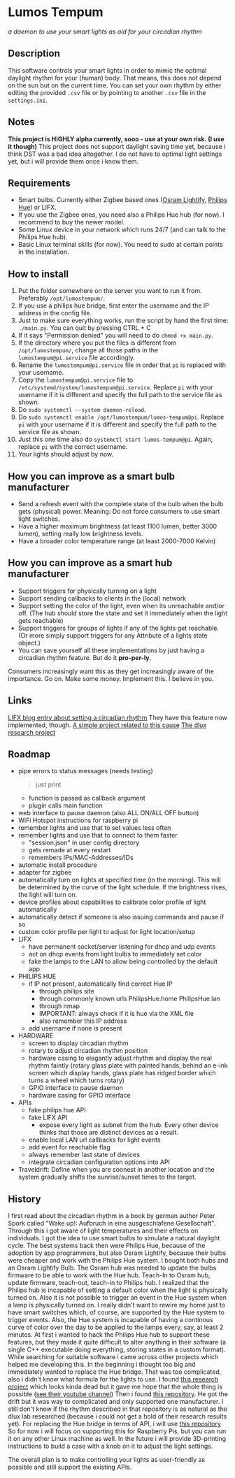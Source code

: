 # Lumos Tempum
_a daemon to use your smart lights as aid for your circadian rhythm_

## Description
This software controls your smart lights in order to mimic the optimal daylight rhythm for your (human) body.
That means, this does not depend on the sun but on the current time.
You can set your own rhythm by either editing the provided `.csv` file or by pointing to another `.csv` file in the `settings.ini`.

## Notes
**This project is HIGHLY alpha currently, sooo - use at your own risk. (I use it though)**
This project does not support daylight saving time yet, because i think DST was a bad idea altogether.
I do not have to optimal light settings yet, but i will provide them once i know them.

## Requirements
* Smart bulbs. Currently either Zigbee based ones ([Osram Lightify](https://www.osram.com/lightify), [Philips Hue](http://www2.meethue.com/en-us)) or LIFX.
* If you use the Zigbee ones, you need also a Philips Hue hub (for now). I recommend to buy the newer model.
* Some Linux device in your network which runs 24/7 (and can talk to the Philips Hue hub).
* Basic Linux terminal skills (for now). You need to sudo at certain points in the installation.

## How to install
1. Put the folder somewhere on the server you want to run it from. Preferably `/opt/lumostempum/`.
2. If you use a philips hue bridge, first enter the username and the IP address in the config file.
3. Just to make sure everything works, run the script by hand the first time: `./main.py`. You can quit by pressing CTRL + C
4. If it says "Permission denied" you will need to do `chmod +x main.py`.
5. If the directory where you put the files is different from `/opt/lumostempum/`, change all those paths in the `lumostempum@pi.service` file accordingly.
6. Rename the `lumostempum@pi.service` file in order that `pi` is replaced with your username.
7. Copy the `lumostempum@pi.service` file to `/etc/systemd/system/lumostempum@pi.service`. Replace `pi` with your username if it is different and specify the full path to the service file as shown.
8. Do `sudo systemctl --system daemon-reload`.
9. Do `sudo systemctl enable /opt/lumostempum/lumos-tempum@pi`. Replace `pi` with your username if it is different and specify the full path to the service file as shown.
10. Just this one time also do `systemctl start lumos-tempum@pi`. Again, replace `pi` with the correct username.
11. Your lights should adjust by now.

## How you can improve as a smart bulb manufacturer
* Send a refresh event with the complete state of the bulb when the bulb gets (physical) power. Meaning: Do not force consumers to use smart light switches.
* Have a higher maximum brightness (at least 1100 lumen, better 3000 lumen), setting really low brightness levels.
* Have a broader color temperature range (at least 2000-7000 Kelvin)

## How you can improve as a smart hub manufacturer
* Support triggers for physically turning on a light
* Support sending callbacks to clients in the (local) network
* Support setting the color of the light, even when its unreachable and/or off. (The hub should store the state and set it immediately when the light gets reachable)
* Support triggers for groups of lights if any of the lights get reachable. (Or more simply support triggers for any Attribute of a lights state object.)
* You can save yourself all these implementations by just having a circadian rhythm feature. But do it **pro-per-ly**.

Consumers increasingly want this as they get increasingly aware of the importance. Go on. Make some money. Implement this. I believe in you.

## Links
[LIFX blog entry about setting a circadian rhythm](https://www.lifx.com/blogs/light-matters/19034143-the-lighter-side-of-circadian-rhythms) They have this feature now implemented, though.
[A simple project related to this cause](https://www.instructables.com/id/Hueberry/?ALLSTEPS)
[The dlux research project](http://dlux.cae.drexel.edu/)

## Roadmap
* pipe errors to status messages (needs testing)
    > just print
    * function is passed as callback argument
    * plugin calls main function
* web interface to pause daemon (also ALL ON/ALL OFF button)
* WiFi Hotspot instructions for raspberry pi
* remember lights and use that to set values less often
* remember lights and use that to connect to them faster
    * "session.json" in user config directory
    * gets remade at every restart
    * remembers IPs/MAC-Addresses/IDs
* automatic install procedure
* adapter for zigbee
* automatically turn on lights at specified time (in the morning). This will be determined by the curve of the light schedule. If the brightness rises, the light will turn on.
* device profiles about capabilities to calibrate color profile of light automatically
* automatically detect if someone is also issuing commands and pause if so
* custom color profile per light to adjust for light location/setup
* LIFX
    * have permanent socket/server listening for dhcp and udp events
    * act on dhcp events from light bulbs to immediately set color
    * fake the lamps to the LAN to allow being controlled by the default app
* PHILIPS HUE
    * if IP not present, automatically find correct Hue IP
        * through philips site
        * through commonly known urls
            PhilipsHue.home
            PhilipsHue.lan
        * through nmap
        * IMPORTANT: always check if it is hue via the XML file
        * also remember this IP address
    * add username if none is present
* HARDWARE
    * screen to display circadian rhythm
    * rotary to adjust circadian rhythm position
    * hardware casing to elegantly adjust rhythm and display the real rhythm faintly (rotary glass plate with painted hands, behind an e-ink screen which display hands, glass plate has ridged border which turns a wheel which turns rotary)
    * GPIO interface to pause daemon
    * hardware casing for GPIO interface
* APIs
    * fake philips hue API
    * fake LIFX API
        * expose every light as subnet from the hub. Every other device thinks that those are distinct devices as a result.
    * enable local LAN url callbacks for light events
    * add event for reachable flag
    * always remember last state of devices
    * integrate circadian configuration options into API
* Traveldrift: Define when you are soonest in another location and the system gradually shifts the sunrise/sunset times to the target.

## History
I first read about the circadian rhythm in a book by german author Peter Spork called "Wake up!: Aufbruch in eine ausgeschlafene Gesellschaft".
Through this i got aware of light temperatures and their effects on individuals.
I got the idea to use smart bulbs to simulate a natural daylight cycle.
The best systems back then were Philips Hue, because of the adoption by app programmers, but also Osram Lightify, because their bulbs were cheaper and work with the Philips Hue system.
I bought both hubs and an Osram Lightify Bulb.
The Osram hub was needed to update the bulbs firmware to be able to work with the Hue hub.
Teach-In to Osram hub, update firmware, teach-out, teach-in to Philips hub.
I realized that the Philips hub is incapable of setting a default color when the light is physically turned on.
Also it is not possible to trigger an event in the Hue system when a lamp is physically turned on.
I really didn't want to rewire my home just to have smart switches which, of course, are supported by the Hue system to trigger events.
Also, the Hue system is incapable of having a continous curve of color over the day to be applied to the lamps every, say, at least 2 minutes.
At first i wanted to hack the Philips Hue hub to support these features, but they made it quite difficult to alter anything in their software (a single C++ executable doing everything, storing states in a custom format).
While searching for suitable software i came across other projects which helped me developing this.
In the beginning i thought too big and immediately wanted to replace the Hue bridge. That was too complicated, also i didn't know what formula for the lights to use.
I found [this research project](http://dlux.cae.drexel.edu/) which looks kinda dead but it gave me hope that the whole thing is possible ([see their youtube channel](https://www.youtube.com/channel/UCsOSV4Br6XvsntST2aNTAkA))
Then i found [this repository](https://github.com/ancillarymagnet/lifx_circ). He got the drift but it was way to complicated and only supported one manufacturer.
I still don't know if the rhythm described in that repository is as natural as the dlux lab researched (because i could not get a hold of their research results yet).
For replacing the Hue bridge in terms of API, i will use [this repository](https://github.com/jarvisinc/PhilipsHueRemoteAPI)
So for now i will focus on supporting this for Raspberry Pis, but you can run it on any other Linux machine as well.
In the future i will provide 3D-printing instructions to build a case with a knob on it to adjust the light settings.

The overall plan is to make controlling your lights as user-friendly as possible and still support the existing APIs.
